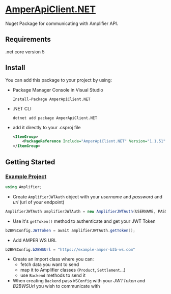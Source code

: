 # [AmperApiClient.NET](https://www.nuget.org/packages/AmperApiClient.NET/)

Nuget Package for communicating with Amplifier API.

## Requirements

.net core version 5

## Install

You can add this package to your project by using:

- Package Manager Console in Visual Studio

  `Install-Package AmperApiClient.NET`

- .NET CLI

  `dotnet add package AmperApiClient.NET`

- add it directly to your .csproj file

  ```xml
  <ItemGroup>
      <PackageReference Include="AmperApiClient.NET" Version="1.1.51" />
  </ItemGroup>
  ```

## Getting Started

### [Example Project](https://bitbucket.org/amplifierspzoo/amper-translator-example)

```cs
using Amplifier;
```

- Create `AmplifierJWTAuth` object with your _username_ and _password_ and _url_ (url of your endpoint)

```cs
AmplifierJWTAuth amplifierJWTAuth = new AmplifierJWTAuth(USERNAME, PASSWORD, URL);
```

- Use it's `getToken()` method to authenticate and get your JWT Token

```cs
b2BWSConfig.JWTToken = await amplifierJWTAuth.getToken();
```

- Add AMPER WS URL

```cs
b2BWSConfig.b2BWSUrl = "https://example-amper-b2b-ws.com"
```

- Create an import class where you can:
  - fetch data you want to send
  - map it to Amplifier classes (`Product`, `Settlement`...)
  - use `Backend` methods to send it
- When creating `Backend` pass `WSConfig` with your _JWTToken_ and _B2BWSUrl_ you wish to communicate with 
